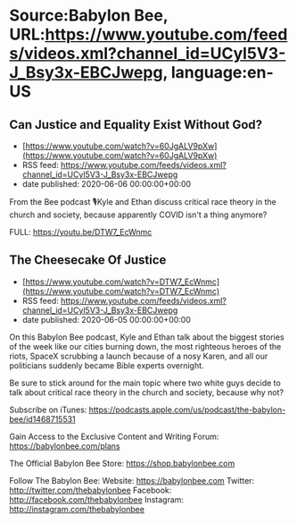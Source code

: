 # Source:Babylon Bee, URL:https://www.youtube.com/feeds/videos.xml?channel_id=UCyl5V3-J_Bsy3x-EBCJwepg, language:en-US

## Can Justice and Equality Exist Without God?
 - [https://www.youtube.com/watch?v=60JgALV9pXw](https://www.youtube.com/watch?v=60JgALV9pXw)
 - RSS feed: https://www.youtube.com/feeds/videos.xml?channel_id=UCyl5V3-J_Bsy3x-EBCJwepg
 - date published: 2020-06-06 00:00:00+00:00

From the Bee podcast 🎙Kyle and Ethan discuss critical race theory in the church and society, because apparently COVID isn't a thing anymore?

FULL: https://youtu.be/DTW7_EcWnmc

## The Cheesecake Of Justice
 - [https://www.youtube.com/watch?v=DTW7_EcWnmc](https://www.youtube.com/watch?v=DTW7_EcWnmc)
 - RSS feed: https://www.youtube.com/feeds/videos.xml?channel_id=UCyl5V3-J_Bsy3x-EBCJwepg
 - date published: 2020-06-05 00:00:00+00:00

On this Babylon Bee podcast, Kyle and Ethan talk about the biggest stories of the week like our cities burning down, the most righteous heroes of the riots, SpaceX scrubbing a launch because of a nosy Karen, and all our politicians suddenly became Bible experts overnight.

Be sure to stick around for the main topic where two white guys decide to talk about critical race theory in the church and society, because why not?

Subscribe on iTunes: https://podcasts.apple.com/us/podcast/the-babylon-bee/id1468715531

Gain Access to the Exclusive Content and Writing Forum: https://babylonbee.com/plans

The Official Babylon Bee Store: https://shop.babylonbee.com

Follow The Babylon Bee:
Website: https://babylonbee.com
Twitter: http://twitter.com/thebabylonbee
Facebook: http://facebook.com/thebabylonbee
Instagram: http://instagram.com/thebabylonbee

